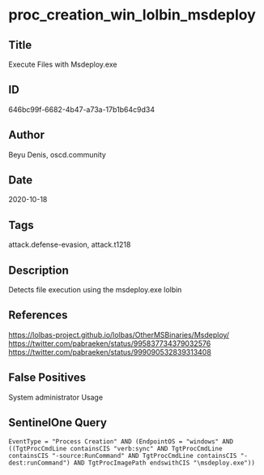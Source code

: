 # proc_creation_win_lolbin_msdeploy

## Title
Execute Files with Msdeploy.exe

## ID
646bc99f-6682-4b47-a73a-17b1b64c9d34

## Author
Beyu Denis, oscd.community

## Date
2020-10-18

## Tags
attack.defense-evasion, attack.t1218

## Description
Detects file execution using the msdeploy.exe lolbin

## References
https://lolbas-project.github.io/lolbas/OtherMSBinaries/Msdeploy/
https://twitter.com/pabraeken/status/995837734379032576
https://twitter.com/pabraeken/status/999090532839313408

## False Positives
System administrator Usage

## SentinelOne Query
```
EventType = "Process Creation" AND (EndpointOS = "windows" AND ((TgtProcCmdLine containsCIS "verb:sync" AND TgtProcCmdLine containsCIS "-source:RunCommand" AND TgtProcCmdLine containsCIS "-dest:runCommand") AND TgtProcImagePath endswithCIS "\msdeploy.exe"))

```